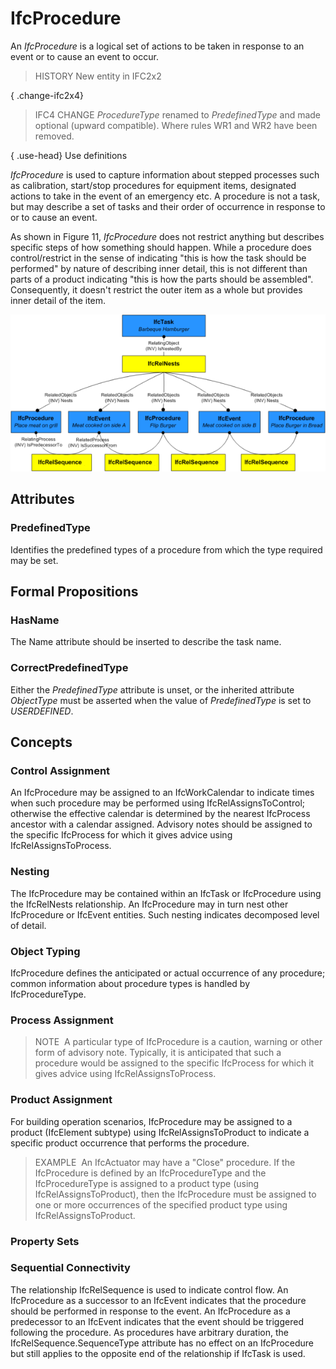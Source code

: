 # IfcProcedure

An _IfcProcedure_ is a logical set of actions to be taken in response to an event or to cause an event to occur.

> HISTORY  New entity in IFC2x2

{ .change-ifc2x4}
> IFC4 CHANGE  _ProcedureType_ renamed to _PredefinedType_ and made optional (upward compatible). Where rules WR1 and WR2 have been removed.

{ .use-head}
Use definitions

_IfcProcedure_ is used to capture information about stepped processes such as calibration, start/stop procedures for equipment items, designated actions to take in the event of an emergency etc. A procedure is not a task, but may describe a set of tasks and their order of occurrence in response to or to cause an event.

As shown in Figure 11, _IfcProcedure_ does not restrict anything but describes specific steps of how something should happen. While a procedure does control/restrict in the sense of indicating "this is how the task should be performed" by nature of describing inner detail, this is not different than parts of a product indicating "this is how the parts should be assembled". Consequently, it doesn't restrict the outer item as a whole but provides inner detail of the item.

![procedure example](../../../../figures/ifcprocedure_example.png "Figure 1 &mdash; Procedure relationships")

## Attributes

### PredefinedType
Identifies the predefined types of a procedure from which
    the type required may be set.

## Formal Propositions

### HasName
The Name attribute should be inserted to describe the task name.

### CorrectPredefinedType
Either the _PredefinedType_ attribute is unset, or the inherited attribute _ObjectType_ must be asserted when the value of _PredefinedType_ is set to _USERDEFINED_.

## Concepts

### Control Assignment

An IfcProcedure may be assigned to an
 IfcWorkCalendar to indicate times when such
 procedure may be performed using
 IfcRelAssignsToControl; otherwise the effective
 calendar is determined by the nearest IfcProcess
 ancestor with a calendar assigned. Advisory notes should be
 assigned to the specific IfcProcess for which it
 gives advice using IfcRelAssignsToProcess.


### Nesting

The IfcProcedure may be contained within an
 IfcTask or IfcProcedure using the
 IfcRelNests relationship. An IfcProcedure may
 in turn nest other IfcProcedure or IfcEvent
 entities. Such nesting indicates decomposed level of
 detail.



### Object Typing

IfcProcedure defines the anticipated or actual
 occurrence of any procedure; common information about
 procedure types is handled by IfcProcedureType.



### Process Assignment


> NOTE  A particular type of IfcProcedure is a
>  caution, warning or other form of advisory note. Typically,
>  it is anticipated that such a procedure would be assigned
>  to the specific IfcProcess for which it gives advice
>  using IfcRelAssignsToProcess.
>


### Product Assignment


For building operation scenarios, IfcProcedure may
 be assigned to a product (IfcElement subtype) using
 IfcRelAssignsToProduct to indicate a specific
 product occurrence that performs the procedure.



> EXAMPLE  An IfcActuator may have a "Close"
>  procedure. If the IfcProcedure is defined by an
>  IfcProcedureType and the IfcProcedureType is
>  assigned to a product type (using
>  IfcRelAssignsToProduct), then the
>  IfcProcedure must be assigned to one or more
>  occurrences of the specified product type using
>  IfcRelAssignsToProduct.


### Property Sets


### Sequential Connectivity


The relationship IfcRelSequence is used to indicate
 control flow. An IfcProcedure as a successor to an
 IfcEvent indicates that the procedure should be
 performed in response to the event. An IfcProcedure
 as a predecessor to an IfcEvent indicates that the
 event should be triggered following the procedure. As
 procedures have arbitrary duration, the
 IfcRelSequence.SequenceType attribute has no effect
 on an IfcProcedure but still applies to the opposite
 end of the relationship if IfcTask is used.



